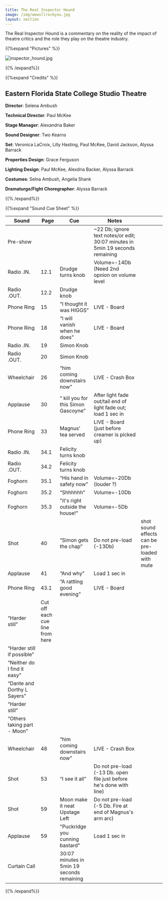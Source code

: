 ```yaml
---
title: The Real Inspector Hound
image: /img/wewillrockyou.jpg
layout: section
---
```



The Real Inspector Hound is a commentary on the reality of the impact of theatre critics and the role they play on the theatre industry.

{{%expand "Pictures" %}}

![inspector_hound.jpg](/inspector_hound.jpg)


{{% /expand%}}

{{%expand "Credits" %}}

## Eastern Florida State College Studio Theatre

**Director**: Selena Ambush 

**Technical Director**: Paul McKee 

**Stage Manager**: Alexandria Baker

**Sound Designer**: Two Kearns

**Set**: Veronica LaCroix, Lilly Hasting, Paul McKee, David Jackson, Alyssa Barrack

**Properties Design**: Grace Ferguson

**Lighting Design**: Paul McKee, Alexdria Backer, Alyssa Barrack

**Costumes**: Selna Ambush, Angelia Shank

**Dramaturge/Fight Choregrapher**: Alyssa Barrack

{{% /expand%}}

{{%expand "Sound Cue Sheet" %}}


| Sound                       | Page                            | Cue                                        | Notes                                                                         |                                                |
| --------------------------- | ------------------------------- | ------------------------------------------ | ----------------------------------------------------------------------------- | ---------------------------------------------- |
| Pre-show                    |                                 |                                            | ~22 Db; ignore text notes/or edit; 30:07 minutes in 5min 19 seconds remaining |                                                |
| Radio .IN.                  | 12.1                            | Drudge turns knob                          | Volume=-14Db (Need 2nd opnion on volume level                                 |                                                |
| Radio .OUT.                 | 12.2                            | Drudge knob                                |                                                                               |                                                |
| Phone Ring                  | 15                              | “I thought it was HIGGS”                   | LIVE - Board                                                                  |                                                |
| Phone Ring                  | 18                              | “I will vanish when he does”               | LIVE - Board                                                                  |                                                |
| Radio .IN.                  | 19                              | Simon Knob                                 |                                                                               |                                                |
| Radio .OUT.                 | 20                              | Simon Knob                                 |                                                                               |                                                |
| Wheelchair                  | 26                              | “him coming downstairs now”                | LIVE - Crash Box                                                              |                                                |
| Applause                    | 30                              | “ kill you for this Simon Gascoyne”        | After light fade out/tail end of light fade out; load 1 sec in                |                                                |
| Phone Ring                  | 33                              | Magnus’ tea served                         | LIVE - Board (just before creamer is picked up)                               |                                                |
| Radio .IN.                  | 34.1                            | Felicity turns knob                        |                                                                               |                                                |
| Radio .OUT.                 | 34.2                            | Felicity turns knob                        |                                                                               |                                                |
| Foghorn                     | 35.1                            | “His hand in safety now”                   | Volume=-20Db (louder ?)                                                       |                                                |
| Foghorn                     | 35.2                            | “Shhhhhh”                                  | Volume=-10Db                                                                  |                                                |
| Foghorn                     | 35.3                            | "it's right outside the house!"            | Volume=-5Db                                                                   |                                                |
| Shot                        | 40                              | “Simon gets the chap”                      | Do not pre-load (-13Db)                                                       | shot sound effects can be pre-loaded with mute |
| Applause                    | 41                              | “And why”                                  | Load 1 sec in                                                                 |                                                |
| Phone Ring                  | 43.1                            | “A rattling good evening”                  | LIVE - Board                                                                  |                                                |
| “Harder still”              | Cut off each cue line from here |                                            |
| “Harder still if possible”  |                                 |
| “Neither do I find it easy” |                                 |
| “Dante and Dorthy L Sayers” |                                 |
| “Harder still”              |                                 |
| “Others taking part - Moon” |                                 |
| Wheelchair                  | 48                              | “him coming downstairs now”                | LIVE - Crash Box                                                              |                                                |
| Shot                        | 53                              | “I see it all”                             | Do not pre-load (-13 Db. open file just before he's done with line)           |                                                |
| Shot                        | 59                              | Moon make it neat Upstage Left             | Do not pre-load (-5 Db. Fire at end of Magnus's arm arc)                      |                                                |
| Applause                    | 59                              | "Puckridge you cunning bastard"            | Load 1 sec in                                                                 |                                                |
| Curtain Call                |                                 | 30:07 minutes in 5min 19 seconds remaining |                                                                               |

{{% /expand%}}
